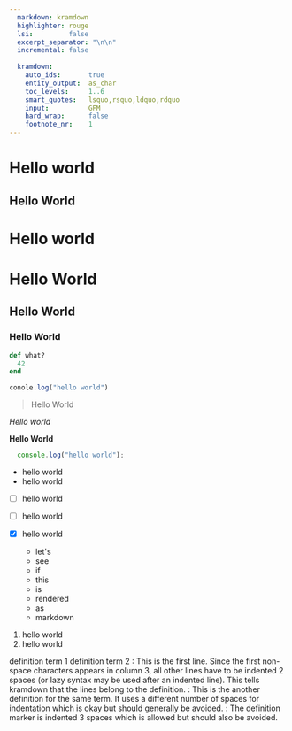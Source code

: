 ```yaml
---
  markdown: kramdown
  highlighter: rouge
  lsi:         false
  excerpt_separator: "\n\n"
  incremental: false
  
  kramdown:
    auto_ids:       true
    entity_output:  as_char
    toc_levels:     1..6
    smart_quotes:   lsquo,rsquo,ldquo,rdquo
    input:          GFM
    hard_wrap:      false
    footnote_nr:    1
---
```


Hello world
===========

Hello World
-----------

Hello world
=

# Hello World

## Hello World

### Hello World

~~~ ruby
def what?
  42
end
~~~

~~~ JavaScript
conole.log("hello world")
~~~


> Hello World

*Hello world*

**Hello World**

```JavaScript
  console.log("hello world");
```

- hello world
- hello world

- [ ] hello world
- [ ] hello world
- [x] hello world


  * let's
  * see
  * if
  * this
  * is
  * rendered
  * as
  * markdown


1. hello world
2. hello world


definition term 1
definition term 2
: This is the first line. Since the first non-space characters appears in
column 3, all other lines have to be indented 2 spaces (or lazy syntax may
  be used after an indented line). This tells kramdown that the lines
  belong to the definition.
:       This is the another definition for the same term. It uses a
        different number of spaces for indentation which is okay but
        should generally be avoided.
   : The definition marker is indented 3 spaces which is allowed but
     should also be avoided.

